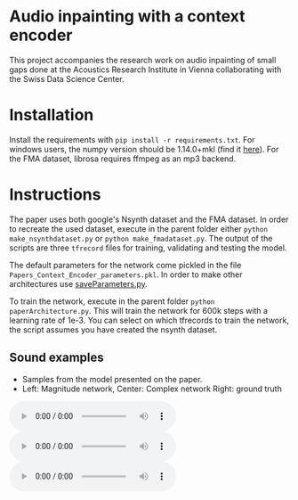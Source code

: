# Audio inpainting with a context encoder

This project accompanies the research work on audio inpainting of small gaps done at the Acoustics Research Institute in Vienna collaborating with the Swiss Data Science Center.

# Installation

Install the requirements with `pip install -r requirements.txt`. For windows users, the numpy version should be 1.14.0+mkl (find it [here](https://www.lfd.uci.edu/~gohlke/pythonlibs/)). For the FMA dataset, librosa requires ffmpeg as an mp3 backend. 

# Instructions
The paper uses both google's Nsynth dataset and the FMA dataset. In order to recreate the used dataset, execute in the parent folder either `python make_nsynthdataset.py` or  `python make_fmadataset.py`. The output of the scripts are three `tfrecord` files for training, validating and testing the model.
 
The default parameters for the network come pickled in the file `Papers_Context_Encoder_parameters.pkl`. In order 
to make other architectures use [saveParameters.py](utils/saveParameters.py).
 
To train the network, execute in the parent folder `python paperArchitecture.py`. This will train the network for 600k steps with a learning rate of 1e-3. You can select on which tfrecords to train the network, the script assumes you have created the nsynth dataset.

## Sound examples

- Samples from the model presented on the paper.
- Left: Magnitude network, Center: Complex network Right: ground truth

<audio controls>
<source src="audio_examples/good/nsynth_2_rec.wav">
Your browser does not support the audio element.
</audio>
<audio controls>
<source src="audio_examples/good/nsynth_2_complex_.wav">
Your browser does not support the audio element.
</audio>
<audio controls>
<source src="audio_examples/good/nsynth_2_or.wav">
Your browser does not support the audio element.
</audio>